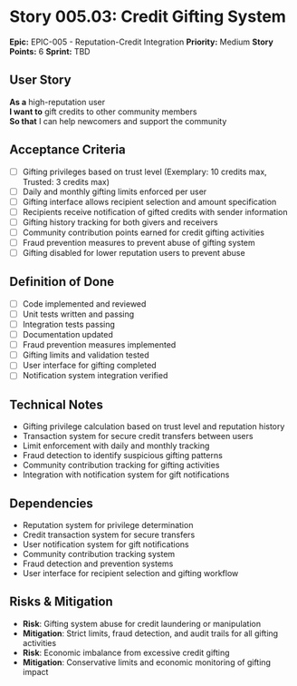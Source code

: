 # Story 005.03: Credit Gifting System

**Epic:** EPIC-005 - Reputation-Credit Integration
**Priority:** Medium
**Story Points:** 6
**Sprint:** TBD

## User Story
**As a** high-reputation user  
**I want to** gift credits to other community members  
**So that** I can help newcomers and support the community  

## Acceptance Criteria
- [ ] Gifting privileges based on trust level (Exemplary: 10 credits max, Trusted: 3 credits max)
- [ ] Daily and monthly gifting limits enforced per user
- [ ] Gifting interface allows recipient selection and amount specification
- [ ] Recipients receive notification of gifted credits with sender information
- [ ] Gifting history tracking for both givers and receivers
- [ ] Community contribution points earned for credit gifting activities
- [ ] Fraud prevention measures to prevent abuse of gifting system
- [ ] Gifting disabled for lower reputation users to prevent abuse

## Definition of Done
- [ ] Code implemented and reviewed
- [ ] Unit tests written and passing
- [ ] Integration tests passing
- [ ] Documentation updated
- [ ] Fraud prevention measures implemented
- [ ] Gifting limits and validation tested
- [ ] User interface for gifting completed
- [ ] Notification system integration verified

## Technical Notes
- Gifting privilege calculation based on trust level and reputation history
- Transaction system for secure credit transfers between users
- Limit enforcement with daily and monthly tracking
- Fraud detection to identify suspicious gifting patterns
- Community contribution tracking for gifting activities
- Integration with notification system for gift notifications

## Dependencies
- Reputation system for privilege determination
- Credit transaction system for secure transfers
- User notification system for gift notifications
- Community contribution tracking system
- Fraud detection and prevention systems
- User interface for recipient selection and gifting workflow

## Risks & Mitigation
- **Risk**: Gifting system abuse for credit laundering or manipulation
- **Mitigation**: Strict limits, fraud detection, and audit trails for all gifting activities
- **Risk**: Economic imbalance from excessive credit gifting
- **Mitigation**: Conservative limits and economic monitoring of gifting impact